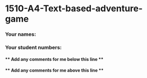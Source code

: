 # 1510-A4-Text-based-adventure-game

### Your names:

### Your student numbers:

#### ** Add any comments for me below this line **

#### ** Add any comments for me above this line **
